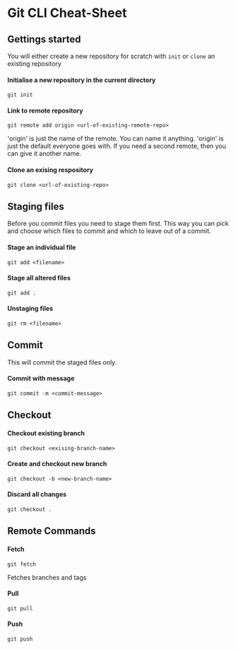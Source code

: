 # Git CLI Cheat-Sheet

## Gettings started
You will either create a new repository for scratch with `init` or `clone` an existing repository
#### Initialise a new repository in the current directory 

`git init`

#### Link to remote repository
`git remote add origin <url-of-existing-remote-repo>`

'origin' is just the name of the remote. You can name it anything. 'origin' is just the default everyone goes with. If you need a second remote, then you can give it another name.

#### Clone an exising respository
`git clone <url-of-existing-repo>`


## Staging files
Before you commit files you need to stage them first. This way you can pick and choose which files to commit and which to leave out of a commit.
#### Stage an individual file
`git add <filename>`
#### Stage all altered files
`git add .`    

#### Unstaging files
`git rm <filename>`

## Commit
This will commit the staged files only.

#### Commit with message
`git commit -m <commit-message>`

## Checkout
#### Checkout existing branch
`git checkout <exising-branch-name>`

#### Create and checkout new branch
`git checkout -b <new-branch-name>`

#### Discard all changes
`git checkout .`

## Remote Commands

#### Fetch
`git fetch`

Fetches branches and tags

#### Pull
`git pull`

#### Push
`git push`







